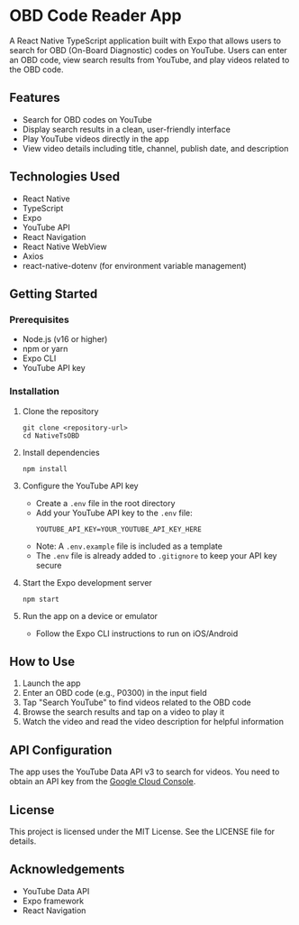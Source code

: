 # OBD Code Reader App

A React Native TypeScript application built with Expo that allows users to search for OBD (On-Board Diagnostic) codes on YouTube. Users can enter an OBD code, view search results from YouTube, and play videos related to the OBD code.

## Features

- Search for OBD codes on YouTube
- Display search results in a clean, user-friendly interface
- Play YouTube videos directly in the app
- View video details including title, channel, publish date, and description

## Technologies Used

- React Native
- TypeScript
- Expo
- YouTube API
- React Navigation
- React Native WebView
- Axios
- react-native-dotenv (for environment variable management)

## Getting Started

### Prerequisites

- Node.js (v16 or higher)
- npm or yarn
- Expo CLI
- YouTube API key

### Installation

1. Clone the repository
   ```
   git clone <repository-url>
   cd NativeTsOBD
   ```

2. Install dependencies
   ```
   npm install
   ```

3. Configure the YouTube API key
   - Create a `.env` file in the root directory
   - Add your YouTube API key to the `.env` file:
     ```
     YOUTUBE_API_KEY=YOUR_YOUTUBE_API_KEY_HERE
     ```
   - Note: A `.env.example` file is included as a template
   - The `.env` file is already added to `.gitignore` to keep your API key secure

4. Start the Expo development server
   ```
   npm start
   ```

5. Run the app on a device or emulator
   - Follow the Expo CLI instructions to run on iOS/Android

## How to Use

1. Launch the app
2. Enter an OBD code (e.g., P0300) in the input field
3. Tap "Search YouTube" to find videos related to the OBD code
4. Browse the search results and tap on a video to play it
5. Watch the video and read the video description for helpful information

## API Configuration

The app uses the YouTube Data API v3 to search for videos. You need to obtain an API key from the [Google Cloud Console](https://console.cloud.google.com/).

## License

This project is licensed under the MIT License. See the LICENSE file for details.

## Acknowledgements

- YouTube Data API
- Expo framework
- React Navigation 